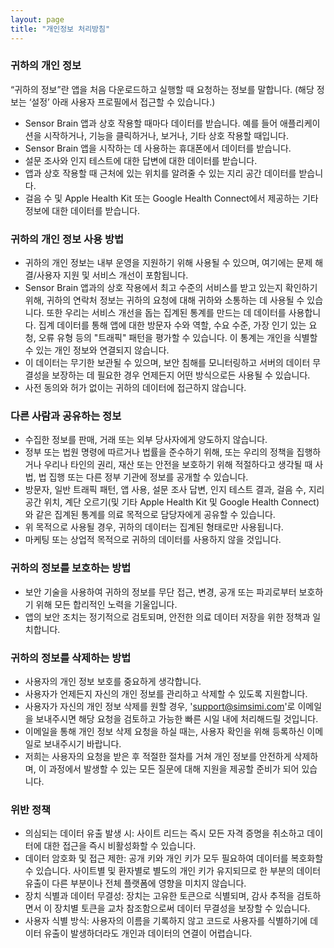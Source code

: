 ```yaml
---
layout: page
title: "개인정보 처리방침"
---
```


### 귀하의 개인 정보
“귀하의 정보”란 앱을 처음 다운로드하고 실행할 때 요청하는 정보를 말합니다. 
(해당 정보는 ‘설정’ 아래 사용자 프로필에서 접근할 수 있습니다.)
- Sensor Brain 앱과 상호 작용할 때마다 데이터를 받습니다.
  예를 들어 애플리케이션을 시작하거나, 기능을 클릭하거나, 보거나, 기타 상호 작용할 때입니다.
- Sensor Brain 앱을 시작하는 데 사용하는 휴대폰에서 데이터를 받습니다.
- 설문 조사와 인지 테스트에 대한 답변에 대한 데이터를 받습니다.
- 앱과 상호 작용할 때 근처에 있는 위치를 알려줄 수 있는 지리 공간 데이터를 받습니다.
- 걸음 수 및 Apple Health Kit 또는 Google Health Connect에서 제공하는 기타 정보에 대한 데이터를 받습니다.

### 귀하의 개인 정보 사용 방법
- 귀하의 개인 정보는 내부 운영을 지원하기 위해 사용될 수 있으며, 여기에는 문제 해결/사용자 지원 및 서비스 개선이 포함됩니다.
- Sensor Brain 앱과의 상호 작용에서 최고 수준의 서비스를 받고 있는지 확인하기 위해, 귀하의 연락처 정보는 귀하의 요청에 대해 귀하와 소통하는 데 사용될 수 있습니다.
또한 우리는 서비스 개선을 돕는 집계된 통계를 만드는 데 데이터를 사용합니다. 집계 데이터를 통해 앱에 대한 방문자 수와 역할, 수요 수준, 가장 인기 있는 요청, 오류 유형 등의 "트래픽" 패턴을 평가할 수 있습니다. 이 통계는 개인을 식별할 수 있는 개인 정보와 연결되지 않습니다.
- 이 데이터는 무기한 보관될 수 있으며, 보안 침해를 모니터링하고 서버의 데이터 무결성을 보장하는 데 필요한 경우 언제든지 어떤 방식으로든 사용될 수 있습니다.
- 사전 동의와 허가 없이는 귀하의 데이터에 접근하지 않습니다.

### 다른 사람과 공유하는 정보
- 수집한 정보를 판매, 거래 또는 외부 당사자에게 양도하지 않습니다.
- 정부 또는 법원 명령에 따르거나 법률을 준수하기 위해, 또는 우리의 정책을 집행하거나 우리나 타인의 권리, 재산 또는 안전을 보호하기 위해 적절하다고 생각될 때 사법, 법 집행 또는 다른 정부 기관에 정보를 공개할 수 있습니다.
- 방문자, 일반 트래픽 패턴, 앱 사용, 설문 조사 답변, 인지 테스트 결과, 걸음 수, 지리 공간 위치, 계단 오르기(및 기타 Apple Health Kit 및 Google Health Connect)와 같은 집계된 통계를 의료 목적으로 담당자에게 공유할 수 있습니다.
- 위 목적으로 사용될 경우, 귀하의 데이터는 집계된 형태로만 사용됩니다.
- 마케팅 또는 상업적 목적으로 귀하의 데이터를 사용하지 않을 것입니다.

### 귀하의 정보를 보호하는 방법
- 보안 기술을 사용하여 귀하의 정보를 무단 접근, 변경, 공개 또는 파괴로부터 보호하기 위해 모든 합리적인 노력을 기울입니다.
- 앱의 보안 조치는 정기적으로 검토되며, 안전한 의료 데이터 저장을 위한 정책과 일치합니다.

### 귀하의 정보를 삭제하는 방법
- 사용자의 개인 정보 보호를 중요하게 생각합니다.
- 사용자가 언제든지 자신의 개인 정보를 관리하고 삭제할 수 있도록 지원합니다.
- 사용자가 자신의 개인 정보 삭제를 원할 경우, 'support@simsimi.com'로 이메일을 보내주시면 해당 요청을 검토하고 가능한 빠른 시일 내에 처리해드릴 것입니다.
- 이메일을 통해 개인 정보 삭제 요청을 하실 때는, 사용자 확인을 위해 등록하신 이메일로 보내주시기 바랍니다.
- 저희는 사용자의 요청을 받은 후 적절한 절차를 거쳐 개인 정보를 안전하게 삭제하며, 이 과정에서 발생할 수 있는 모든 질문에 대해 지원을 제공할 준비가 되어 있습니다.

### 위반 정책
- 의심되는 데이터 유출 발생 시: 사이트 리드는 즉시 모든 자격 증명을 취소하고 데이터에 대한 접근을 즉시 비활성화할 수 있습니다.
- 데이터 암호화 및 접근 제한: 공개 키와 개인 키가 모두 필요하여 데이터를 복호화할 수 있습니다. 사이트별 및 환자별로 별도의 개인 키가 유지되므로 한 부분의 데이터 유출이 다른 부분이나 전체 플랫폼에 영향을 미치지 않습니다.
- 장치 식별과 데이터 무결성: 장치는 고유한 토큰으로 식별되며, 감사 추적을 검토하면서 이 장치별 토큰을 교차 참조함으로써 데이터 무결성을 보장할 수 있습니다.
- 사용자 식별 방식: 사용자의 이름을 기록하지 않고 코드로 사용자를 식별하기에 데이터 유출이 발생하더라도 개인과 데이터의 연결이 어렵습니다.

